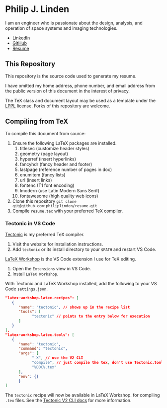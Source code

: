# Philip J. Linden

I am an engineer who is passionate about the design, analysis, and operation of
space systems and imaging technologies.

* [LinkedIn](https://www.linkedin.com/in/philiplinden/)
* [GitHub](https://github.com/philiplinden/)
* [Resume](https://github.com/philiplinden/resume/blob/master/resume.pdf)

## This Repository

This repository is the source code used to generate my resume.

I have omitted my home address, phone number, and email address from the public
version of this document in the interest of privacy.

The TeX class and document layout may be used as a template under the
[LPPL](https://tldrlegal.com/license/latex-project-public-license-v1.3c-(lppl-1.3c))
license. Forks of this repository are welcome.

## Compiling from TeX

To compile this document from source:

1. Ensure the following LaTeX packages are installed.
   1. titlesec (customize header styles)
   2. geometry (page layout)
   3. hyperref (insert hyperlinks)
   4. fancyhdr (fancy header and footer)
   5. lastpage (reference number of pages in doc)
   6. enumitem (fancy lists)
   7. url (insert links)
   8. fontenc (T1 font encoding)
   9. lmodern (use Latin Modern Sans Serif)
   10. fontawesome (high quality web icons)
2. Clone this repository `git clone git@github.com:philiplinden/resume.git`
3. Compile `resume.tex` with your preferred TeX compiler.

### Tectonic in VS Code

[Tectonic](https://tectonic-typesetting.github.io/) is my preferred TeX compiler.

1. Visit the website for installation instructions.
2. Add `tectonic` or its install directory to your `$PATH` and restart VS Code.

[LaTeX Workshop](https://github.com/James-Yu/LaTeX-Workshop) is the VS Code extension I use for TeX editing.

1. Open the `Extensions` view in VS Code.
2. Install `LaTeX Workshop`.

With Tectonic and LaTeX Workshop installed, add the following to your VS Code `settings.json`.

```json
"latex-workshop.latex.recipes": [
   {
      "name": "tectonic", // shows up in the recipe list
      "tools": [
            "tectonic" // points to the entry below for execution
      ]
   }
],
"latex-workshop.latex.tools": [
   {
      "name": "tectonic",
      "command": "tectonic",
      "args": [
            "-X", // use the V2 CLI
            "compile", // just compile the tex, don't use Tectonic.toml
            "%DOC%.tex"
      ],
      "env": {}
      }
]
```

The `tectonic` recipe will now be available in LaTeX Workshop. for compiling `.tex` files. See the
[Tectonic V2 CLI docs](https://tectonic-typesetting.github.io/book/latest/v2cli/compile.html) for more
information.
